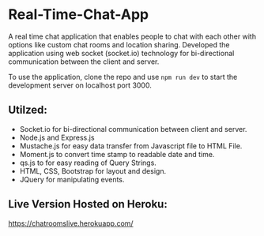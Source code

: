 # Real-Time-Chat-App
A real time chat application that enables people to chat with each other with options like custom chat rooms and location sharing. Developed the application using web socket (socket.io) technology for bi-directional communication between the client and server.

To use the application, clone the repo and use `npm run dev` to start the development server on localhost port 3000.

## Utilzed: 
- Socket.io for bi-directional communication between client and server.
- Node.js and Express.js
- Mustache.js for easy data transfer from Javascript file to HTML File.
- Moment.js to convert time stamp to readable date and time.
- qs.js to for easy reading of Query Strings.
- HTML, CSS, Bootstrap for layout and design.
- JQuery for manipulating events.

## Live Version Hosted on Heroku: 
https://chatroomslive.herokuapp.com/
